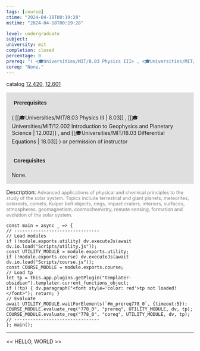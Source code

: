 ```yaml
---
tags: [course]
ctime: "2024-04-18T00:19:28"
mstime: "2024-04-18T00:19:28"

level: undergraduate
subject: 
university: mit
completion: closed
percentage: 0
prereq: "( <🎓Universities/MIT/8.03 Physics III> , <🎓Universities/MIT/12.002 Introduction to Geophysics and Planetary Science> , and <🎓Universities/MIT/18.03 Differential Equations> ) or permission of instructor"
coreq: "None."
---
```


catalog [12.420](http://student.mit.edu/catalog/m12a.html#12.420), [12.601](http://student.mit.edu/catalog/m12c.html#12.601)

<span style="display: block; padding: 15px; background-color: rgb(100, 100, 100, 0.2);"><font id="m_prereq778_0" style="display: block; font-family: Arial, sans-serif; font-weight: bold; padding: 5px">Prerequisites</font><br><span id="prereq778_0">( [[🎓Universities/MIT/8.03 Physics III | 8.03]] , [[🎓Universities/MIT/12.002 Introduction to Geophysics and Planetary Science | 12.002]] , and [[🎓Universities/MIT/18.03 Differential Equations | 18.03]] ) or permission of instructor</span></span>
<span style="display: block; padding: 15px; background-color: rgb(100, 100, 100, 0.2);"><font id="m_coreq778_0" style="display: block; font-family: Arial, sans-serif; font-weight: bold; padding: 5px">Corequisites</font><br><span id="coreq778_0">None.</span></span>

<font style="">Description:</font>
<font style="color: grey; font-size: 0.8rem;">Advanced applications of physical and chemical principles to the study of the solar system. Topics include terrestrial and giant planets, meteorites, asteroids, comets, Kuiper belt objects, rings, impact craters, interiors, surfaces, atmospheres, geomagnetism, cosmochemistry, remote sensing, formation and evolution of the solar system.</font>

```dataviewjs
const main = async _ => {
// --------------------------------
// Load modules
if (!module.exports.utility) dv.executeJs(await dv.io.load("Scripts/utility.js"));
const UTILITY_MODULE = module.exports.utility;
if (!module.exports.course) dv.executeJs(await dv.io.load("Scripts/course.js"));
const COURSE_MODULE = module.exports.course;
// Load tp
let tp = this.app.plugins.getPlugin("templater-obsidian").templater.current_functions_object;
if (!tp) { dv.paragraph("<font style='color: red'>tp not loaded!</font>"); return; }
// Evaluate
await UTILITY_MODULE.waitForElements(`#m_prereq778_0`, {timeout:5});
COURSE_MODULE.evaluate_req("778_0", "prereq", UTILITY_MODULE, dv, tp);
COURSE_MODULE.evaluate_req("778_0", "coreq", UTILITY_MODULE, dv, tp);
// --------------------------------
}; main();
```

---

<< HELLO, WORLD >>
